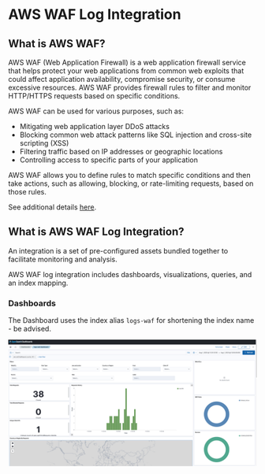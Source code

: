 # AWS WAF Log Integration

## What is AWS WAF?

AWS WAF (Web Application Firewall) is a web application firewall service that helps protect your web applications from common web exploits that could affect application availability, compromise security, or consume excessive resources. AWS WAF provides firewall rules to filter and monitor HTTP/HTTPS requests based on specific conditions.

AWS WAF can be used for various purposes, such as:

- Mitigating web application layer DDoS attacks
- Blocking common web attack patterns like SQL injection and cross-site scripting (XSS)
- Filtering traffic based on IP addresses or geographic locations
- Controlling access to specific parts of your application

AWS WAF allows you to define rules to match specific conditions and then take actions, such as allowing, blocking, or rate-limiting requests, based on those rules.

See additional details [here](https://aws.amazon.com/waf/).

## What is AWS WAF Log Integration?

An integration is a set of pre-configured assets bundled together to facilitate monitoring and analysis.

AWS WAF log integration includes dashboards, visualizations, queries, and an index mapping.

### Dashboards
The Dashboard uses the index alias `logs-waf` for shortening the index name - be advised.

![Dashboard](../static/dashboard.png)
